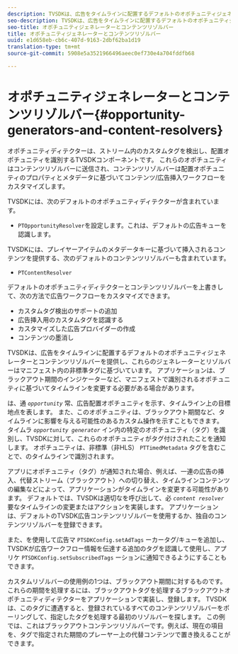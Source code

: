 ```yaml
---
description: TVSDKは、広告をタイムラインに配置するデフォルトのオポチュニティジェネレーターとコンテンツリゾルバーを提供し、これらのジェネレーターとリゾルバーはマニフェスト内の非標準タグに基づいています。 アプリケーションは、ブラックアウト期間のインジケーターなど、マニフェストで識別されるオポチュニティに基づいてタイムラインを変更する必要がある場合があります。
seo-description: TVSDKは、広告をタイムラインに配置するデフォルトのオポチュニティジェネレーターとコンテンツリゾルバーを提供し、これらのジェネレーターとリゾルバーはマニフェスト内の非標準タグに基づいています。 アプリケーションは、ブラックアウト期間のインジケーターなど、マニフェストで識別されるオポチュニティに基づいてタイムラインを変更する必要がある場合があります。
seo-title: オポチュニティジェネレーターとコンテンツリゾルバー
title: オポチュニティジェネレーターとコンテンツリゾルバー
uuid: e1d658eb-cb6c-407d-9163-2dbf62ba1d19
translation-type: tm+mt
source-git-commit: 5908e5a3521966496aeec0ef730e4a704fddfb68

---
```



# オポチュニティジェネレーターとコンテンツリゾルバー{#opportunity-generators-and-content-resolvers}

オポチュニティディテクターは、ストリーム内のカスタムタグを検出し、配置オポチュニティを識別するTVSDKコンポーネントです。 これらのオポチュニティはコンテンツリゾルバーに送信され、コンテンツリゾルバーは配置オポチュニティのプロパティとメタデータに基づいてコンテンツ/広告挿入ワークフローをカスタマイズします。

TVSDKには、次のデフォルトのオポチュニティディテクターが含まれています。

* `PTOpportunityResolver`を設定します。これは、デフォルトの広告キューを認識します。

TVSDKには、プレイヤーアイテムのメタデータキーに基づいて挿入されるコンテンツを提供する、次のデフォルトのコンテンツリゾルバーも含まれています。

* `PTContentResolver`

デフォルトのオポチュニティディテクターとコンテンツリゾルバーを上書きして、次の方法で広告ワークフローをカスタマイズできます。

* カスタムタグ検出のサポートの追加
* 広告挿入用のカスタムタグを認識する
* カスタマイズした広告プロバイダーの作成
* コンテンツの墨消し

TVSDKは、広告をタイムラインに配置するデフォルトのオポチュニティジェネレーターとコンテンツリゾルバーを提供し、これらのジェネレーターとリゾルバーはマニフェスト内の非標準タグに基づいています。 アプリケーションは、ブラックアウト期間のインジケーターなど、マニフェストで識別されるオポチュニティに基づいてタイムラインを変更する必要がある場合があります。

は、通 *`opportunity`* 常、広告配置オポチュニティを示す、タイムライン上の目標地点を表します。 また、このオポチュニティは、ブラックアウト期間など、タイムラインに影響を与える可能性のあるカスタム操作を示すこともできます。 タイムラ *`opportunity generator`* イン内の特定のオポチュニティ（タグ）を識別し、TVSDKに対して、これらのオポチュニティがタグ付けされたことを通知します。 オポチュニティは、非標準（非HLS） `PTTimedMetadata` タグを含むことで、のタイムラインで識別されます。

アプリにオポチュニティ（タグ）が通知された場合、例えば、一連の広告の挿入、代替ストリーム（ブラックアウト）への切り替え、タイムラインコンテンツの編集などによって、アプリケーションがタイムラインを変更する可能性があります。 デフォルトでは、TVSDKは適切なを呼び出して、必 *`content resolver`* 要なタイムラインの変更またはアクションを実装します。 アプリケーションは、デフォルトのTVSDK広告コンテンツリゾルバーを使用するか、独自のコンテンツリゾルバーを登録できます。

また、を使用して広告マ `PTSDKConfig.setAdTags` ーカータグ/キューを追加し、TVSDKが広告ワークフロー情報を伝達する追加のタグを認識して使用し、アプリケ `PTSDKConfig.setSubscribedTags` ーションに通知できるようにすることもできます。

カスタムリゾルバーの使用例の1つは、ブラックアウト期間に対するものです。 これらの期間を処理するには、ブラックアウトタグを処理するブラックアウトオポチュニティディテクターをアプリケーションで実装し、登録します。 TVSDKは、このタグに遭遇すると、登録されているすべてのコンテンツリゾルバーをポーリングして、指定したタグを処理する最初のリゾルバーを探します。 この例では、これはブラックアウトコンテンツリゾルバーです。例えば、現在の項目を、タグで指定された期間のプレーヤー上の代替コンテンツで置き換えることができます。
